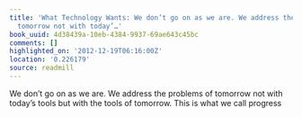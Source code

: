 ```yaml
---
title: 'What Technology Wants: We don’t go on as we are. We address the problems of
  tomorrow not with today’…'
book_uuid: 4d38439a-10eb-4384-9937-69ae643c45bc
comments: []
highlighted_on: '2012-12-19T06:16:00Z'
location: '0.226179'
source: readmill
---
```


We don’t go on as we are. We address the problems of tomorrow not with today’s tools but with the tools of tomorrow. This is what we call progress
